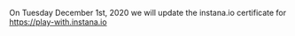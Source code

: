 On Tuesday December 1st, 2020 we will update the instana.io certificate for https://play-with.instana.io
